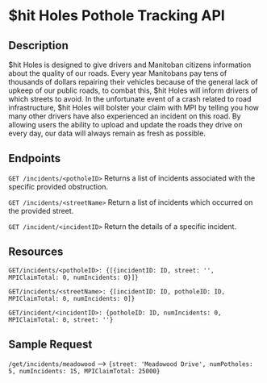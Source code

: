 # $hit Holes Pothole Tracking API

## Description
$hit Holes is designed to give drivers and Manitoban citizens information about the quality of our roads. Every year Manitobans pay tens of thousands of dollars repairing their vehicles because of the general lack of upkeep of our public roads, to combat this, $hit Holes will inform drivers of which streets to avoid. In the unfortunate event of a crash related to road infrastructure, $hit Holes will bolster your claim with MPI by telling you how many other drivers have also experienced an incident on this road. By allowing users the ability to upload and update the roads they drive on every day, our data will always remain as fresh as possible.

## Endpoints

`GET /incidents/<potholeID>`
Returns a list of incidents associated with the specific provided obstruction.

`GET /incidents/<streetName>`
Return a list of incidents which occurred on the provided street.

`GET /incident/<incidentID>`
Return the details of a specific incident.

## Resources

`GET/incidents/<potholeID>: {[{incidentID: ID, street: '', MPIClaimTotal: 0, numIncidents: 0}]}`

`GET/incidents/<streetName>: {[incidentID: ID, potholeID: ID, MPIClaimTotal: 0, numIncidents: 0]}`

`GET/incident/<incidentID>: {potholeID: ID, numIncidents: 0, MPIClaimTotal: 0, street: ''}`

## Sample Request
`/get/incidents/meadowood` --> `{street: 'Meadowood Drive', numPotholes: 5, numIncidents: 15, MPIClaimTotal: 25000}`
